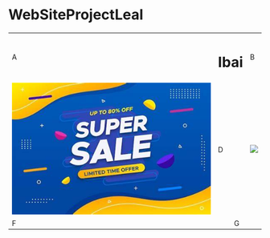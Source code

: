 # WebSiteProjectLeal
<html>
  <head>
  </head>
  <body>
    <table width="100%">
      <tr>
        <td colspan= "1">A</td>
        <td colspan= "4"><h1>Ibai</h1></td>
        <td colspan="1">B</td>
      </tr>
      <tr>
        <td colspan= "2"> <img src="OI.jfif"</td>
        <td colspan= "2">D</td>
        <td colspan= "2"><img src="OIOIOI.avif"</td>
      </tr>
      <tr>
        <td colspan= "3">F</td>
        <td colspan= "3">G</td>
      </tr>
    </table>
  </body>
</html>
